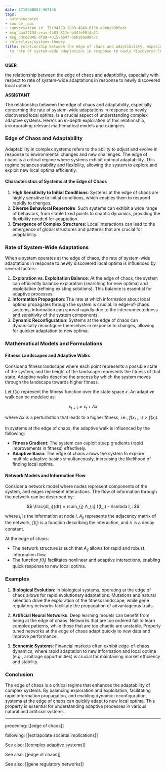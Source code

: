 ```yaml
---
date: 1718568887.967146
tags:
- autogenerated
- source__oai
- conversation_id__75c94129-2803-4848-8156-a0bbab00fedc
- msg_aaa24234-ceaa-4b83-811e-b44fe90fda21
- msg_ddcd8046-df89-4315-a64f-66ba8ae99c7c
- colorclass/systems-theory
title: relationship between the edge of chaos and adaptibility, especially with respect
  to rate of system-wide adaptations in response to newly discovered local optima
---
```


**USER**

the relationship between the edge of chaos and adaptibility, especially with respect to rate of system-wide adaptations in response to newly discovered local optima


**ASSISTANT**

The relationship between the edge of chaos and adaptability, especially concerning the rate of system-wide adaptations in response to newly discovered local optima, is a crucial aspect of understanding complex adaptive systems. Here's an in-depth exploration of this relationship, incorporating relevant mathematical models and examples.

### Edge of Chaos and Adaptability

Adaptability in complex systems refers to the ability to adjust and evolve in response to environmental changes and new challenges. The edge of chaos is a critical regime where systems exhibit optimal adaptability. This regime balances stability and flexibility, allowing the system to explore and exploit new local optima efficiently.

#### Characteristics of Systems at the Edge of Chaos

1. **High Sensitivity to Initial Conditions**: Systems at the edge of chaos are highly sensitive to initial conditions, which enables them to respond rapidly to changes.
2. **Diverse Behavioral Repertoire**: Such systems can exhibit a wide range of behaviors, from stable fixed points to chaotic dynamics, providing the flexibility needed for adaptation.
3. **Emergence of Complex Structures**: Local interactions can lead to the emergence of global structures and patterns that are crucial for adaptability.

### Rate of System-Wide Adaptations

When a system operates at the edge of chaos, the rate of system-wide adaptations in response to newly discovered local optima is influenced by several factors:

1. **Exploration vs. Exploitation Balance**: At the edge of chaos, the system can efficiently balance exploration (searching for new optima) and exploitation (refining existing solutions). This balance is essential for adaptive processes.
2. **Information Propagation**: The rate at which information about local optima propagates through the system is crucial. In edge-of-chaos systems, information can spread rapidly due to the interconnectedness and sensitivity of the system components.
3. **Dynamic Reconfiguration**: Systems at the edge of chaos can dynamically reconfigure themselves in response to changes, allowing for quicker adaptation to new optima.

### Mathematical Models and Formulations

#### Fitness Landscapes and Adaptive Walks

Consider a fitness landscape where each point represents a possible state of the system, and the height of the landscape represents the fitness of that state. Adaptive walks describe the process by which the system moves through the landscape towards higher fitness.

Let $f(x)$ represent the fitness function over the state space $x$. An adaptive walk can be modeled as:

$$
x_{t+1} = x_t + \Delta x
$$

where $\Delta x$ is a perturbation that leads to a higher fitness, i.e., $f(x_{t+1}) > f(x_t)$.

In systems at the edge of chaos, the adaptive walk is influenced by the following:

- **Fitness Gradient**: The system can exploit steep gradients (rapid improvements in fitness) effectively.
- **Adaptive Basin**: The edge of chaos allows the system to explore multiple adaptive basins simultaneously, increasing the likelihood of finding local optima.

#### Network Models and Information Flow

Consider a network model where nodes represent components of the system, and edges represent interactions. The flow of information through the network can be described by:

$$
\frac{dI_i}{dt} = \sum_{j} A_{ij} f(I_j) - \lambda I_i
$$

where $I_i$ is the information at node $i$, $A_{ij}$ represents the adjacency matrix of the network, $f(I_j)$ is a function describing the interaction, and $\lambda$ is a decay constant.

At the edge of chaos:

- The network structure is such that $A_{ij}$ allows for rapid and robust information flow.
- The function $f(I_j)$ facilitates nonlinear and adaptive interactions, enabling quick response to new local optima.

### Examples

1. **Biological Evolution**: In biological systems, operating at the edge of chaos allows for rapid evolutionary adaptations. Mutations and natural selection drive the exploration of the fitness landscape, while gene regulatory networks facilitate the propagation of advantageous traits.

2. **Artificial Neural Networks**: Deep learning models can benefit from being at the edge of chaos. Networks that are too ordered fail to learn complex patterns, while those that are too chaotic are unstable. Properly tuned networks at the edge of chaos adapt quickly to new data and improve performance.

3. **Economic Systems**: Financial markets often exhibit edge-of-chaos dynamics, where rapid adaptation to new information and local optima (e.g., arbitrage opportunities) is crucial for maintaining market efficiency and stability.

### Conclusion

The edge of chaos is a critical regime that enhances the adaptability of complex systems. By balancing exploration and exploitation, facilitating rapid information propagation, and enabling dynamic reconfiguration, systems at the edge of chaos can quickly adapt to new local optima. This property is essential for understanding adaptive processes in various natural and artificial systems.


---

preceding: [[edge of chaos]]  


following: [[extrapolate societal implications]]

See also: [[complex adaptive systems]]


See also: [[edge of chaos]]


See also: [[gene regulatory networks]]